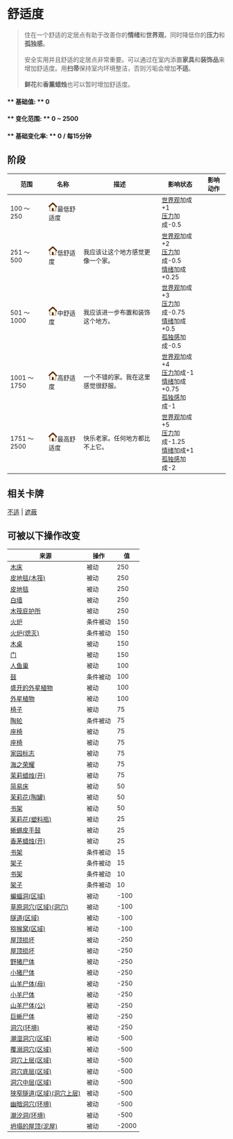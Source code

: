 # 舒适度  
> 住在一个舒适的定居点有助于改善你的<b>情绪</b>和<b>世界观</b>，同时降低你的<b>压力</b>和<b>孤独感</b>。<br><br>安全实用并且舒适的定居点非常重要。可以通过在室内添置<b>家具</b>和<b>装饰品</b>来增加舒适度。用<b>扫帚</b>保持室内环境整洁，否则污垢会增加<b>不适</b>。<br><br><b>鲜花</b>和<b>香薰蜡烛</b>也可以暂时增加舒适度。  
  
#### ** 基础值: ** 0   
#### ** 变化范围: ** 0 ~ 2500  
#### ** 基础变化率: ** 0 / 每15分钟  
## 阶段  
范围  |  名称  |  描述  |  影响状态  |  影响动作  
----  |  ----  |  ----  |  ----  |  ----  
100 ～ 250  |  <img decoding="async" src="Sprite/Comfort.png" href="a.md" style="max-width:20px;max-height:20px;">最低舒适度  |    |  [世界观](Structure.md)加成+1<br>[压力](Stress.md)加成-0.5  |    
251 ～ 500  |  <img decoding="async" src="Sprite/Comfort.png" href="a.md" style="max-width:20px;max-height:20px;">低舒适度  |  我应该让这个地方感觉更像一个家。  |  [世界观](Structure.md)加成+2<br>[压力](Stress.md)加成-0.5<br>[情绪](Morale.md)加成+0.25  |    
501 ～ 1000  |  <img decoding="async" src="Sprite/Comfort.png" href="a.md" style="max-width:20px;max-height:20px;">中舒适度  |  我应该进一步布置和装饰这个地方。  |  [世界观](Structure.md)加成+3<br>[压力](Stress.md)加成-0.75<br>[情绪](Morale.md)加成+0.5<br>[孤独感](Loneliness.md)加成-0.5  |    
1001 ～ 1750  |  <img decoding="async" src="Sprite/Comfort.png" href="a.md" style="max-width:20px;max-height:20px;">高舒适度  |  一个不错的家。我在这里感觉很舒服。  |  [世界观](Structure.md)加成+4<br>[压力](Stress.md)加成-1<br>[情绪](Morale.md)加成+0.75<br>[孤独感](Loneliness.md)加成-1  |    
1751 ～ 2500  |  <img decoding="async" src="Sprite/Comfort.png" href="a.md" style="max-width:20px;max-height:20px;">最高舒适度  |  快乐老家。任何地方都比不上它。  |  [世界观](Structure.md)加成+5<br>[压力](Stress.md)加成-1.25<br>[情绪](Morale.md)加成+1<br>[孤独感](Loneliness.md)加成-2  |    
## 相关卡牌  
[不适](Discomfort.md)  |  [遮蔽](Sheltered.md)  
## 可被以下操作改变  
来源  |  操作  |  值  
----  |  ----  |  ----  
[木床](BedWooden.md)  |  被动  |  250  
[皮地毯(木筏)](Imp_RaftStitchedHideFloor.md)  |  被动  |  250  
[皮地毯](Imp_StitchedHideFloor.md)  |  被动  |  250  
[白墙](Imp_WhiteWashedWalls.md)  |  被动  |  250  
[木筏庇护所](RaftShelter.md)  |  被动  |  250  
[火炉](Stove.md)  |  条件被动  |  150  
[火炉(熄灭)](StoveExtinguished.md)  |  条件被动  |  150  
[木桌](Table.md)  |  被动  |  150  
[门](Imp_Door.md)  |  被动  |  150  
[人鱼巢](MermaidNest.md)  |  被动  |  100  
[鼓](Drum.md)  |  条件被动  |  100  
[盛开的外星植物](AlienGrowth.md)  |  被动  |  100  
[外星植物](AlienGrowthCleared.md)  |  被动  |  100  
[椅子](ChairPlaced.md)  |  被动  |  75  
[陶轮](PotteryWheel.md)  |  条件被动  |  75  
[座椅](SeatAttached.md)  |  被动  |  75  
[座椅](SeatPlaced.md)  |  被动  |  75  
[家园标志](Imp_HomeSign.md)  |  被动  |  75  
[海之荣耀](Imp_SeaTrophy.md)  |  被动  |  75  
[茉莉蜡烛(开)](CandleJasmineOn.md)  |  被动  |  75  
[简易床](BedRustic.md)  |  被动  |  50  
[茉莉花(陶罐)](ClayJarJasmine.md)  |  被动  |  50  
[书架](Bookshelf.md)  |  被动  |  50  
[茉莉花(塑料瓶)](PlasticBottleJasmine.md)  |  被动  |  25  
[蜥蜴皮手鼓](LizardDrum.md)  |  被动  |  25  
[香茅蜡烛(开)](CandleCitronellaOn.md)  |  被动  |  25  
[书架](Bookshelf.md)  |  条件被动  |  15  
[架子](Shelf.md)  |  条件被动  |  15  
[书架](Bookshelf.md)  |  条件被动  |  10  
[架子](Shelf.md)  |  条件被动  |  10  
[蝙蝠洞(区域)](CaveBats.md)  |  被动  |  -100  
[草原洞穴(区域)(洞穴)](CaveGrasslands.md)  |  被动  |  -100  
[隧道(区域)](Tunnel.md)  |  被动  |  -100  
[猕猴窝(区域)](MacaqueDen.md)  |  被动  |  -100  
[屋顶损坏](Dmg_RaftDamage.md)  |  被动  |  -250  
[屋顶损坏](Dmg_RoofDamage.md)  |  被动  |  -250  
[野猪尸体](BoarCarcass.md)  |  被动  |  -250  
[小猪尸体](BoarCarcassPiglet.md)  |  被动  |  -250  
[山羊尸体(母)](GoatCarcassFemale.md)  |  被动  |  -250  
[小羊尸体](GoatCarcassKid.md)  |  被动  |  -250  
[山羊尸体(公)](GoatCarcassMale.md)  |  被动  |  -250  
[巨蜥尸体](MonitorCarcass.md)  |  被动  |  -250  
[洞穴(环境)](Env_CaveSea.md)  |  被动  |  -250  
[潮湿洞穴(区域)](DampChamber.md)  |  被动  |  -500  
[覆溺洞穴(区域)](FloodedChamber.md)  |  被动  |  -500  
[洞穴上层(区域)](HighChamber.md)  |  被动  |  -500  
[洞穴底层(区域)](LowChamber.md)  |  被动  |  -500  
[洞穴中层(区域)](MidChamber.md)  |  被动  |  -500  
[狭窄隧道(区域)(洞穴上层)](NarrowTunnel.md)  |  被动  |  -500  
[幽暗洞穴(环境)](Env_CaveDark.md)  |  被动  |  -500  
[潮汐洞(环境)](Env_CaveTidal.md)  |  被动  |  -500  
[坍塌的屋顶(泥屋)](Dmg_RoofCollapsed.md)  |  被动  |  -2000  
